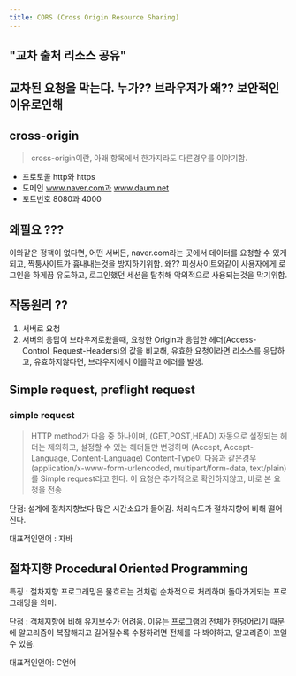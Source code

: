 ```yaml
---
title: CORS (Cross Origin Resource Sharing)
---
```

## "교차 출처 리소스 공유"

## 교차된 요청을 막는다. 누가?? 브라우저가 왜?? 보안적인 이유로인해 

## cross-origin
> cross-origin이란, 아래 항목에서 한가지라도 다른경우를 이야기함.
- 프로토콜 http와 https
- 도메인 www.naver.com과 www.daum.net
- 포트번호 8080과 4000

## 왜필요 ???
이와같은 정책이 없다면, 어떤 서버든, naver.com라는 곳에서 데이터를 요청할 수 있게되고, 
짝퉁사이트가 흉내내는것을 방지하기위함. 왜??
피싱사이트와같이 사용자에게 로그인을 하게끔 유도하고, 로그인했던 세션을 탈취해 악의적으로 사용되는것을 막기위함.

## 작동원리 ??
1. 서버로 요청
2. 서버의 응답이 브라우저로왔을때, 요청한 Origin과 응답한 헤더(Access-Control_Request-Headers)의 값을 비교해, 유효한 요청이라면 리소스를 응답하고, 유효하지않다면, 브라우저에서 이를막고 에러를 발생.

## Simple request, preflight request
### simple request
> HTTP method가 다음 중 하나이며, (GET,POST,HEAD)
> 자동으로 설정되는 헤더는 제외하고, 설정할 수 있는 헤더들만 변경하며 (Accept, Accept-Language, Content-Language)
> Content-Type이 다음과 같은경우(application/x-www-form-urlencoded, multipart/form-data, text/plain)
> 를 Simple request라고 한다. 이 요청은 추가적으로 확인하지않고, 바로 본 요청을 전송


단점: 
    설계에 절차지향보다 많은 시간소요가 들어감.
    처리속도가 절차지향에 비해 떨어진다.

대표적인언어 : 자바

## 절차지향 Procedural Oriented Programming

특징 : 
절차지향 프로그래밍은 물흐르는 것처럼 순차적으로 처리하며 돌아가게되는 프로그래밍을 의미.


단점 : 
    객체지향에 비해 유지보수가 어려움. 이유는 프로그램의 전체가 한덩어리기 때문에
    알고리즘이 복잡해지고 길어질수록 수정하려면 전체를 다 봐야하고,
    알고리즘이 꼬일 수 있음.

대표적인언어: 
    C언어 

 
